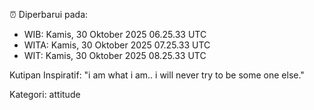⏰ Diperbarui pada:
- WIB: Kamis, 30 Oktober 2025 06.25.33 UTC
- WITA: Kamis, 30 Oktober 2025 07.25.33 UTC
- WIT: Kamis, 30 Oktober 2025 08.25.33 UTC

Kutipan Inspiratif:
"i am what i am.. i will never try to be some one else."


Kategori: attitude

